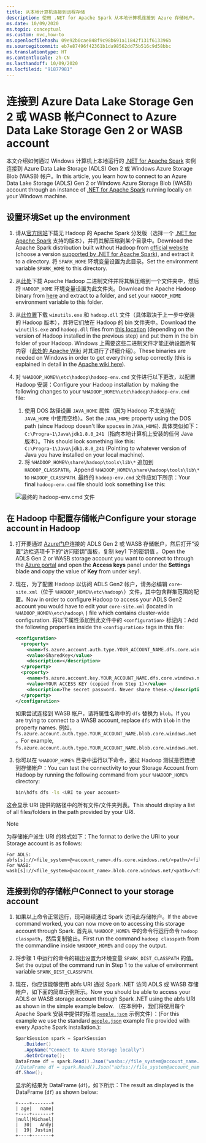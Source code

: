 ```yaml
---
title: 从本地计算机连接到远程存储
description: 使用 .NET for Apache Spark 从本地计算机连接到 Azure 存储帐户。
ms.date: 10/09/2020
ms.topic: conceptual
ms.custom: mvc,how-to
ms.openlocfilehash: 09e92b0cae848f9c98b691a11842f131f613396b
ms.sourcegitcommit: eb7e87496f42361b1da98562dd75b516c9d58bbc
ms.translationtype: HT
ms.contentlocale: zh-CN
ms.lasthandoff: 10/09/2020
ms.locfileid: "91877981"
---
```

# <a name="connect-to-azure-data-lake-storage-gen-2-or-wasb-account"></a><span data-ttu-id="41ec1-103">连接到 Azure Data Lake Storage Gen 2 或 WASB 帐户</span><span class="sxs-lookup"><span data-stu-id="41ec1-103">Connect to Azure Data Lake Storage Gen 2 or WASB account</span></span>

<span data-ttu-id="41ec1-104">本文介绍如何通过 Windows 计算机上本地运行的 [.NET for Apache Spark](https://github.com/dotnet/spark) 实例连接到 Azure Data Lake Storage (ADLS) Gen 2 或 Windows Azure Storage Blob (WASB) 帐户。</span><span class="sxs-lookup"><span data-stu-id="41ec1-104">In this article, you learn how to connect to an Azure Data Lake Storage (ADLS) Gen 2 or Windows Azure Storage Blob (WASB) account through an instance of [.NET for Apache Spark](https://github.com/dotnet/spark) running locally on your Windows machine.</span></span>

## <a name="set-up-the-environment"></a><span data-ttu-id="41ec1-105">设置环境</span><span class="sxs-lookup"><span data-stu-id="41ec1-105">Set up the environment</span></span>

1. <span data-ttu-id="41ec1-106">请从[官方网站](https://archive.apache.org/dist/spark/)下载无 Hadoop 的 Apache Spark 分发版（选择一个 [.NET for Apache Spark](https://github.com/dotnet/spark#supported-apache-spark) 支持的版本），并将其解压缩到某个目录中。</span><span class="sxs-lookup"><span data-stu-id="41ec1-106">Download the Apache Spark distribution built without Hadoop from [official website](https://archive.apache.org/dist/spark/) (choose a version [supported by .NET for Apache Spark](https://github.com/dotnet/spark#supported-apache-spark)), and extract it to a directory.</span></span> <span data-ttu-id="41ec1-107">将 `SPARK_HOME` 环境变量设置为此目录。</span><span class="sxs-lookup"><span data-stu-id="41ec1-107">Set the environment variable `SPARK_HOME` to this directory.</span></span>
2. <span data-ttu-id="41ec1-108">从[此处](http://hadoop.apache.org/releases.html)下载 Apache Hadoop 二进制文件并将其解压缩到一个文件夹中，然后将 `HADOOP_HOME` 环境变量设置为此文件夹。</span><span class="sxs-lookup"><span data-stu-id="41ec1-108">Download the Apache Hadoop binary from [here](http://hadoop.apache.org/releases.html) and extract to a folder, and set your `HADOOP_HOME` environment variable to this folder.</span></span>
3. <span data-ttu-id="41ec1-109">从[此位置](https://github.com/cdarlint/winutils)下载 `winutils.exe` 和 `hadoop.dll` 文件（具体取决于上一步中安装的 Hadoop 版本），并将它们放在 Hadoop 的 bin 文件夹中。</span><span class="sxs-lookup"><span data-stu-id="41ec1-109">Download the `winutils.exe` and `hadoop.dll` files from [this location](https://github.com/cdarlint/winutils) (depending on the version of Hadoop installed in the previous step) and put them in the bin folder of your Hadoop.</span></span> <span data-ttu-id="41ec1-110">Windows 上需要这些二进制文件才能正确设置所有内容（[此处的 Apache Wiki](https://cwiki.apache.org/confluence/display/HADOOP2/WindowsProblems) 对其进行了详细介绍）。</span><span class="sxs-lookup"><span data-stu-id="41ec1-110">These binaries are needed on Windows in order to get everything setup correctly (this is explained in detail in the [Apache wiki here](https://cwiki.apache.org/confluence/display/HADOOP2/WindowsProblems)).</span></span>
4. <span data-ttu-id="41ec1-111">对 `%HADOOP_HOME%\etc\hadoop\hadoop-env.cmd` 文件进行以下更改，以配置 Hadoop 安装：</span><span class="sxs-lookup"><span data-stu-id="41ec1-111">Configure your Hadoop installation by making the following changes to your `%HADOOP_HOME%\etc\hadoop\hadoop-env.cmd` file:</span></span>
    1. <span data-ttu-id="41ec1-112">使用 DOS 路径设置 `JAVA_HOME` 属性（因为 Hadoop 不太支持在 `JAVA_HOME` 中使用空格）。</span><span class="sxs-lookup"><span data-stu-id="41ec1-112">Set the `JAVA_HOME` property using the DOS path (since Hadoop doesn't like spaces in `JAVA_HOME`).</span></span> <span data-ttu-id="41ec1-113">具体类似如下：`C:\Progra~1\Java\jdk1.8.0_241`（指向本地计算机上安装的任何 Java 版本）。</span><span class="sxs-lookup"><span data-stu-id="41ec1-113">This should look something like this: `C:\Progra~1\Java\jdk1.8.0_241` (Pointing to whatever version of Java you have installed on your local machine).</span></span>
    2. <span data-ttu-id="41ec1-114">将 `%HADOOP_HOME%\share\hadoop\tools\lib\*` 追加到 `HADOOP_CLASSPATH`。</span><span class="sxs-lookup"><span data-stu-id="41ec1-114">Append `%HADOOP_HOME%\share\hadoop\tools\lib\*` to `HADOOP_CLASSPATH`.</span></span>
    <span data-ttu-id="41ec1-115">最终的 `hadoop-env.cmd` 文件应如下所示：</span><span class="sxs-lookup"><span data-stu-id="41ec1-115">Your final `hadoop-env.cmd` file should look something like this:</span></span>

    ![最终的 hadoop-env.cmd 文件](./media/connect-external-sources/hadoop-env.png)

## <a name="configure-your-storage-account-in-hadoop"></a><span data-ttu-id="41ec1-117">在 Hadoop 中配置存储帐户</span><span class="sxs-lookup"><span data-stu-id="41ec1-117">Configure your storage account in Hadoop</span></span>

1. <span data-ttu-id="41ec1-118">打开要通过 [Azure门户](https://portal.azure.com)连接的 ADLS Gen 2 或 WASB 存储帐户，然后打开“设置”边栏选项卡下的“访问密钥”面板，复制 key1 下的密钥值  。</span><span class="sxs-lookup"><span data-stu-id="41ec1-118">Open the ADLS Gen 2 or WASB storage account you want to connect to through the [Azure portal](https://portal.azure.com) and open the **Access keys** panel under the **Settings** blade and copy the value of **Key** from under key1.</span></span>
2. <span data-ttu-id="41ec1-119">现在，为了配置 Hadoop 以访问 ADLS Gen2 帐户，请务必编辑 `core-site.xml`（位于 `%HADOOP_HOME%\etc\hadoop\`）文件，其中包含群集范围的配置。</span><span class="sxs-lookup"><span data-stu-id="41ec1-119">Now in order to configure Hadoop to access your ADLS Gen2 account you would have to edit your `core-site.xml` (located in `%HADOOP_HOME%\etc\hadoop\` ) file which contains cluster-wide configuration.</span></span> <span data-ttu-id="41ec1-120">将以下属性添加到此文件中的 `<configuration>` 标记内：</span><span class="sxs-lookup"><span data-stu-id="41ec1-120">Add the following properties inside the `<configuration>` tags in this file:</span></span>

    ```xml
    <configuration>
      <property>
        <name>fs.azure.account.auth.type.YOUR_ACCOUNT_NAME.dfs.core.windows.net</name>
        <value>SharedKey</value>
        <description></description>
      </property>
      <property>
        <name>fs.azure.account.key.YOUR_ACCOUNT_NAME.dfs.core.windows.net</name>
        <value>YOUR ACCESS KEY (copied from Step 1)</value>
        <description>The secret password. Never share these.</description>
      </property>
    </configuration>
    ```

    <span data-ttu-id="41ec1-121">如果尝试连接到 WASB 帐户，请将属性名称中的 `dfs` 替换为 `blob`。</span><span class="sxs-lookup"><span data-stu-id="41ec1-121">If you are trying to connect to a WASB account, replace `dfs` with `blob` in the property names.</span></span> <span data-ttu-id="41ec1-122">例如，`fs.azure.account.auth.type.YOUR_ACCOUNT_NAME.blob.core.windows.net`。</span><span class="sxs-lookup"><span data-stu-id="41ec1-122">For example, `fs.azure.account.auth.type.YOUR_ACCOUNT_NAME.blob.core.windows.net`.</span></span>
3. <span data-ttu-id="41ec1-123">你可以在 `%HADOOP_HOME%` 目录中运行以下命令，通过 Hadoop 测试是否连接到存储帐户：</span><span class="sxs-lookup"><span data-stu-id="41ec1-123">You can test the connectivity to your Storage Account from Hadoop by running the following command from your `%HADOOP_HOME%` directory:</span></span>

    ```bash
    bin\hdfs dfs -ls <URI to your account>
    ```

<span data-ttu-id="41ec1-124">这会显示 URI 提供的路径中的所有文件/文件夹列表。</span><span class="sxs-lookup"><span data-stu-id="41ec1-124">This should display a list of all files/folders in the path provided by your URI.</span></span>

> [!NOTE]
> <span data-ttu-id="41ec1-125">为存储帐户派生 URI 的格式如下：</span><span class="sxs-lookup"><span data-stu-id="41ec1-125">The format to derive the URI to your Storage account is as follows:</span></span>
>
> ```
> For ADLS: abfs[s]://<file_system>@<account_name>.dfs.core.windows.net/<path>/<file_name>
> For WASB: wasb[s]://<file_system>@<account_name>.blob.core.windows.net/<path>/<file_name>
> ```

## <a name="connect-to-your-storage-account"></a><span data-ttu-id="41ec1-126">连接到你的存储帐户</span><span class="sxs-lookup"><span data-stu-id="41ec1-126">Connect to your storage account</span></span>

1. <span data-ttu-id="41ec1-127">如果以上命令正常运行，现可继续通过 Spark 访问此存储帐户。</span><span class="sxs-lookup"><span data-stu-id="41ec1-127">If the above command worked, you can now move on to accessing this storage account through Spark.</span></span> <span data-ttu-id="41ec1-128">首先从 `%HADOOP_HOME%` 中的命令行运行命令 `hadoop classpath`，然后复制输出。</span><span class="sxs-lookup"><span data-stu-id="41ec1-128">First run the command `hadoop classpath` from the commandline inside `%HADOOP_HOME%` and copy the output.</span></span>
2. <span data-ttu-id="41ec1-129">将步骤 1 中运行的命令的输出设置为环境变量 `SPARK_DIST_CLASSPATH` 的值。</span><span class="sxs-lookup"><span data-stu-id="41ec1-129">Set the output of the command run in Step 1 to the value of environment variable `SPARK_DIST_CLASSPATH`.</span></span>
3. <span data-ttu-id="41ec1-130">现在，你应该能够使用 abfs URI 通过 Spark .NET 访问 ADLS 或 WASB 存储帐户，如下面的简单示例所示。</span><span class="sxs-lookup"><span data-stu-id="41ec1-130">Now you should be able to access your ADLS or WASB storage account through Spark .NET using the abfs URI as shown in the simple example below.</span></span> <span data-ttu-id="41ec1-131">（在本例中，我们将使用每个 Apache Spark 安装中提供的标准 [`people.json`](https://github.com/apache/spark/blob/master/examples/src/main/resources/people.json) 示例文件）：</span><span class="sxs-lookup"><span data-stu-id="41ec1-131">(For this example we use the standard [`people.json`](https://github.com/apache/spark/blob/master/examples/src/main/resources/people.json) example file provided with every Apache Spark installation.):</span></span>

    ```csharp
    SparkSession spark = SparkSession
       .Builder()
       .AppName("Connect to Azure Storage locally")
       .GetOrCreate();
    DataFrame df = spark.Read().Json("wasbs://file_system@account_name.blob.core.windows.net/path/people.json");
    //DataFrame df = spark.Read().Json("abfss://file_system@account_name.dfs.core.windows.net/path/file.json");
    df.Show();
    ```

    <span data-ttu-id="41ec1-132">显示的结果为 DataFrame (`df`)，如下所示：</span><span class="sxs-lookup"><span data-stu-id="41ec1-132">The result as displayed is the DataFrame (`df`) as shown below:</span></span>

    ```text
    +----+-------+
    | age|   name|
    +----+-------+
    |null|Michael|
    |  30|   Andy|
    |  19| Justin|
    +----+-------+
    ```
